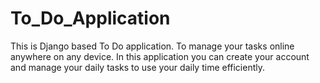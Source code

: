 # To_Do_Application
This is Django based To Do application. To manage your tasks online anywhere on any device.
  In this application you can create your account and manage your daily tasks to use your daily time efficiently. 
